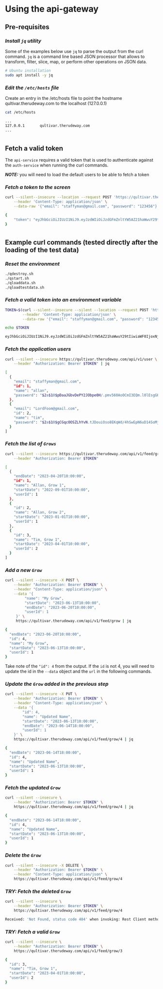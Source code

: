 # Using the api-gateway

## Pre-requisites

### *Install `jq` utility*

Some of the examples below use `jq` to parse the output from the curl command.  `jq` is a command line based JSON processor that allows to transform, filter, slice, map, or perform other operations on JSON data.

```bash
# Ubuntu installation
sudo apt install -y jq
```

### *Edit the `/etc/hosts` file*

Create an entry in the /etc/hosts file to point the hostname qultivar.therudeway.com to the localhost (127.0.0.1)

```bash
cat /etc/hosts

...
127.0.0.1       qultivar.therudeway.com
...
```

#
## Fetch a valid token

The `api-service` requires a valid token that is used to authenticate against the `auth-service` when running the curl commands.

***NOTE:*** you will need to load the default users to be able to fetch a token

### *Fetch a token to the screen*
```bash
curl --silent--insecure --location --request POST 'https://qultivar.therudeway.com:443/login' \
    --header 'Content-Type: application/json' \
    --data-raw '{"email": "staffyman@gmail.com", "password": "123456"}' | jq

{
    "token": "eyJhbGciOiJIUzI1NiJ9.eyJzdWIiOiJzdGFmZnltYW5AZ21haWwuY29tIiwiaWF0IjoxNjg2NzQ1NjYzLCJleHAiOjE2ODczNTA0NjN9.eZn4bE3Ae9XAvLkH6VaOPo9ESbfXE5bGYTQLIqH87cM"
}
```

#
## Example curl commands (tested directly after the loading of the test data)

### *Reset the environment*
```bash
./qdestroy.sh
./qstart.sh
./qloaddata.sh
./qloadtestdata.sh
```

### *Fetch a valid token into an environment variable*

```bash
TOKEN=$(curl --silent--insecure --silent --location --request POST 'https://qultivar.therudeway.com:443/login' \
        --header 'Content-Type: application/json' \
        --data-raw '{"email": "staffyman@gmail.com", "password": "123456"}' | jq -r '.token')

echo $TOKEN

eyJhbGciOiJIUzI1NiJ9.eyJzdWIiOiJzdGFmZnltYW5AZ21haWwuY29tIiwiaWF0IjoxNjg2NzQ1ODkyLCJleHAiOjE2ODczNTA2OTJ9.NyH2E28K6Wc8ylwPBx2f7GdOIJAEFkJiQG_lJ1QYM9o
```

### *Fetch the application users*
```bash
curl --silent --insecure https://qultivar.therudeway.com/api/v1/user \
    --header "Authorization: Bearer $TOKEN" | jq

[
  {
    "email": "staffyman@gmail.com",
    "id": 1,
    "name": "allan",
    "password": "$2a$10$pDaaJGbvDePY2JObpe0H/.pmv560AoOCmI3EQm.l0lEsgGKvnFMsK"
  },
  {
    "email": "LordFoom@gmail.com",
    "id": 2,
    "name": "tim",
    "password": "$2a$10$gCGqcOOSZLhYvN.tJDouiOso8EKqWd/4hSwEpN6uD14SoMjO6b7Nq"
  }
]
```

### *Fetch the list of `Grows`*
```bash
curl --silent --insecure https://qultivar.therudeway.com/api/v1/feed/grow \
    --header "Authorization: Bearer $TOKEN"

[
  {
    "endDate": "2023-04-20T10:00:00",
    "id": 1,
    "name": "Allan, Grow 1",
    "startDate": "2022-09-01T10:00:00",
    "userId": 1
  },
  {
    "id": 2,
    "name": "Allan, Grow 2",
    "startDate": "2023-01-01T10:00:00",
    "userId": 1
  },
  {
    "id": 3,
    "name": "Tim, Grow 1",
    "startDate": "2023-04-01T10:00:00",
    "userId": 2
  }
]
```

### *Add a new `Grow`*
```bash
curl --silent --insecure -X POST \
    --header "Authorization: Bearer $TOKEN" \
    --header "Content-Type: application/json" \
    --data '{
         "name": "My Grow",
         "startDate": "2023-06-13T10:00:00",
         "endDate": "2023-06-20T10:00:00",
         "userId": 1
     }' \
     https://qultivar.therudeway.com/api/v1/feed/grow | jq

{
  "endDate": "2023-06-20T10:00:00",
  "id": 4,
  "name": "My Grow",
  "startDate": "2023-06-13T10:00:00",
  "userId": 1
}
```

Take note of the `"id": 4` from the output.  If the `id` is not 4, you will need to update the id in the `--data` object and the `url` in the following commands.

### *Update the `Grow` added in the previous step*
```bash
curl --silent --insecure -X PUT \
    --header "Authorization: Bearer $TOKEN" \
    --header "Content-Type: application/json" \
    --data '{
        "id": 4,
        "name": "Updated Name",
        "startDate": "2023-06-13T10:00:00",
        "endDate": "2023-06-14T18:00:00",
        "userId": 1
    }' \
    https://qultivar.therudeway.com/api/v1/feed/grow/4 | jq

{
  "endDate": "2023-06-14T18:00:00",
  "id": 4,
  "name": "Updated Name",
  "startDate": "2023-06-13T10:00:00",
  "userId": 1
}
```

### *Fetch the updated `Grow`*
```bash
curl --silent --insecure \
    --header "Authorization: Bearer $TOKEN" \
    https://qultivar.therudeway.com/api/v1/feed/grow/4 | jq

{
  "endDate": "2023-06-14T18:00:00",
  "id": 4,
  "name": "Updated Name",
  "startDate": "2023-06-13T10:00:00",
  "userId": 1
}
```

### *Delete the `Grow`*
```bash
curl --silent --insecure -X DELETE \
    --header "Authorization: Bearer $TOKEN" \
    --header "Content-Type: application/json" \
    https://qultivar.therudeway.com/api/v1/feed/grow/4
```

### *TRY: Fetch the deleted `Grow`*
```bash
curl --silent --insecure \
    --header "Authorization: Bearer $TOKEN" \
    https://qultivar.therudeway.com/api/v1/feed/grow/4

Received: 'Not Found, status code 404' when invoking: Rest Client method: 'com.therudeway.qultivar.api.FeedServiceClient#getGrowById'
```

### *TRY: Fetch a valid `Grow`*
```bash
curl --silent --insecure \
    --header "Authorization: Bearer $TOKEN" \
    https://qultivar.therudeway.com/api/v1/feed/grow/3

{
  "id": 3,
  "name": "Tim, Grow 1",
  "startDate": "2023-04-01T10:00:00",
  "userId": 2
}
```
